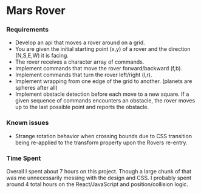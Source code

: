 # Mars Rover

### Requirements
- Develop an api that moves a rover around on a grid.
- You are given the initial starting point (x,y) of a rover and the direction (N,S,E,W) it is facing.
- The rover receives a character array of commands.
- Implement commands that move the rover forward/backward (f,b).
- Implement commands that turn the rover left/right (l,r).
- Implement wrapping from one edge of the grid to another. (planets are spheres after all)
- Implement obstacle detection before each move to a new square. If a given sequence of commands encounters an obstacle, the rover moves up to the last possible point and reports the obstacle.

### Known issues
- Strange rotation behavior when crossing bounds due to CSS transition being re-applied to the transform property upon the Rovers re-entry.

### Time Spent
Overall I spent about 7 hours on this project. Though a large chunk of that was me unnecessarily messing with the design and CSS. I probably spent around 4 total hours on the React/JavaScript and position/collision logic.
